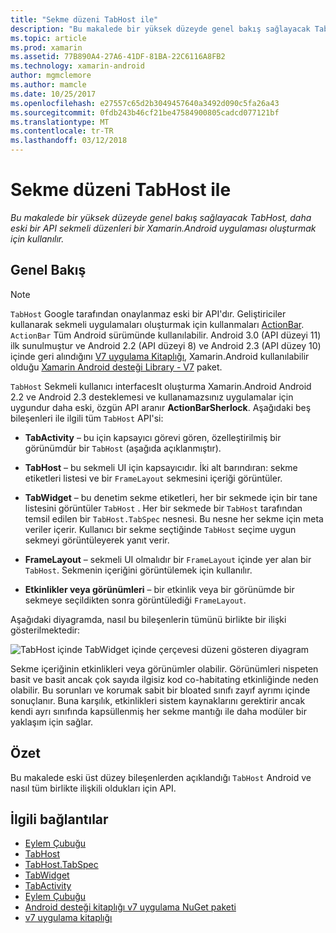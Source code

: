 ```yaml
---
title: "Sekme düzeni TabHost ile"
description: "Bu makalede bir yüksek düzeyde genel bakış sağlayacak TabHost, daha eski bir API sekmeli düzenleri bir Xamarin.Android uygulaması oluşturmak için kullanılır."
ms.topic: article
ms.prod: xamarin
ms.assetid: 77B890A4-27A6-41DF-81BA-22C6116A8FB2
ms.technology: xamarin-android
author: mgmclemore
ms.author: mamcle
ms.date: 10/25/2017
ms.openlocfilehash: e27557c65d2b3049457640a3492d090c5fa26a43
ms.sourcegitcommit: 0fdb243b46cf21be47584900805cadcd077121bf
ms.translationtype: MT
ms.contentlocale: tr-TR
ms.lasthandoff: 03/12/2018
---
```

# <a name="tab-layout-with-tabhost"></a>Sekme düzeni TabHost ile

_Bu makalede bir yüksek düzeyde genel bakış sağlayacak TabHost, daha eski bir API sekmeli düzenleri bir Xamarin.Android uygulaması oluşturmak için kullanılır._


## <a name="overview"></a>Genel Bakış

> [!NOTE]
> `TabHost` Google tarafından onaylanmaz eski bir API'dır. Geliştiriciler kullanarak sekmeli uygulamaları oluşturmak için kullanmaları [ActionBar](~/android/user-interface/controls/action-bar.md). `ActionBar` Tüm Android sürümünde kullanılabilir. Android 3.0 (API düzeyi 11) ilk sunulmuştur ve Android 2.2 (API düzeyi 8) ve Android 2.3 (API düzey 10) içinde geri alındığını [V7 uygulama Kitaplığı](http://developer.android.com/tools/support-library/features.html#v7-appcompat), Xamarin.Android kullanılabilir olduğu [Xamarin Android desteği Library - V7](https://www.nuget.org/packages/Xamarin.Android.Support.v7.AppCompat/) paket.

`TabHost` Sekmeli kullanıcı interfacesIt oluşturma Xamarin.Android Android 2.2 ve Android 2.3 desteklemesi ve kullanamazsınız uygulamalar için uygundur daha eski, özgün API aranır **ActionBarSherlock**.
Aşağıdaki beş bileşenleri ile ilgili tüm `TabHost` API'si:

-  **TabActivity** &ndash; bu için kapsayıcı görevi gören, özelleştirilmiş bir görünümdür bir `TabHost` (aşağıda açıklanmıştır).

-  **TabHost** &ndash; bu sekmeli UI için kapsayıcıdır. İki alt barındıran: sekme etiketleri listesi ve bir `FrameLayout` sekmesini içeriği görüntüler.

-  **TabWidget** &ndash; bu denetim sekme etiketleri, her bir sekmede için bir tane listesini görüntüler `TabHost` . Her bir sekmede bir `TabHost` tarafından temsil edilen bir `TabHost.TabSpec` nesnesi. Bu nesne her sekme için meta veriler içerir. Kullanıcı bir sekme seçtiğinde `TabHost` seçime uygun sekmeyi görüntüleyerek yanıt verir.

-  **FrameLayout** &ndash; sekmeli UI olmalıdır bir `FrameLayout` içinde yer alan bir `TabHost`. Sekmenin içeriğini görüntülemek için kullanılır.

-  **Etkinlikler veya görünümleri** &ndash; bir etkinlik veya bir görünümde bir sekmeye seçildikten sonra görüntülediği `FrameLayout`.

Aşağıdaki diyagramda, nasıl bu bileşenlerin tümünü birlikte bir ilişki gösterilmektedir:

![TabHost içinde TabWidget içinde çerçevesi düzeni gösteren diyagram](tab-host-images/image03.png)

Sekme içeriğinin etkinlikleri veya görünümler olabilir. Görünümleri nispeten basit ve basit ancak çok sayıda ilgisiz kod co-habitating etkinliğinde neden olabilir. Bu sorunları ve korumak sabit bir bloated sınıfı zayıf ayrımı içinde sonuçlanır. Buna karşılık, etkinlikleri sistem kaynaklarını gerektirir ancak kendi ayrı sınıfında kapsüllenmiş her sekme mantığı ile daha modüler bir yaklaşım için sağlar.


## <a name="summary"></a>Özet

Bu makalede eski üst düzey bileşenlerden açıklandığı `TabHost` Android ve nasıl tüm birlikte ilişkili oldukları için API.



## <a name="related-links"></a>İlgili bağlantılar

- [Eylem Çubuğu](http://developer.android.com/guide/topics/ui/actionbar.html)
- [TabHost](https://developer.xamarin.com/api/type/Android.Widget.TabHost/)
- [TabHost.TabSpec](https://developer.xamarin.com/api/type/Android.Widget.TabHost+TabSpec/)
- [TabWidget](https://developer.xamarin.com/api/type/Android.Widget.TabWidget/)
- [TabActivity](https://developer.xamarin.com/api/type/Android.App.TabActivity/)
- [Eylem Çubuğu](http://developer.android.com/guide/topics/ui/actionbar.html)
- [Android desteği kitaplığı v7 uygulama NuGet paketi](https://www.nuget.org/packages/Xamarin.Android.Support.v7.AppCompat/)
- [v7 uygulama kitaplığı](http://developer.android.com/tools/support-library/features.html#v7-appcompat)
